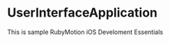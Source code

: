 UserInterfaceApplication
========================

This is sample RubyMotion iOS Develoment Essentials

